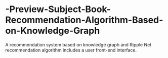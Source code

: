 # -Preview-Subject-Book-Recommendation-Algorithm-Based-on-Knowledge-Graph
A recommendation system based on knowledge graph and Ripple Net recommendation algorithm includes a user front-end interface.
